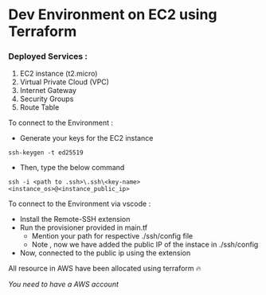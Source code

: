 # Dev Environment on EC2 using Terraform

### Deployed Services : 
1. EC2 instance (t2.micro)
2. Virtual Private Cloud (VPC)
3. Internet Gateway
4. Security Groups
5. Route Table



To connect to the Environment : 
* Generate your keys for the EC2 instance
```
ssh-keygen -t ed25519
```


* Then, type the below command
```
ssh -i <path to .ssh>\.ssh\<key-name> <instance_os>@<instance_public_ip>
```
To connect to the Environment via vscode :
* Install the Remote-SSH extension
* Run the provisioner provided in main.tf
  * Mention your path for respective ./ssh/config file
  * Note , now we have added the public IP of the instace in ./ssh/config
* Now, connected to the public ip using the extension

All resource in AWS have been allocated using terraform :fire:

*You need to have a AWS account*
 
